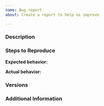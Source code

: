 ```yaml
---
name: Bug report
about: Create a report to help us improve

---
```

<!--
# Is your bug report related to capa rules (for example a false positive)?
We use submodules to separate code, rules and test data. If your issue is related to capa rules, please report it at https://github.com/mandiant/capa-rules/issues.

# Have you checked that your issue isn't already filed?
Please search if there is a similar issue at https://github.com/mandiant/capa/issues. If there is already a similar issue, please add more details there instead of opening a new one.

# Have you read capa's Code of Conduct?
By filing an Issue, you are expected to comply with it, including treating everyone with respect: https://github.com/mandiant/capa/blob/master/.github/CODE_OF_CONDUCT.md

# Have you read capa's CONTRIBUTING guide?
It contains helpful information about how to contribute to capa. Check https://github.com/mandiant/capa/blob/master/.github/CONTRIBUTING.md#reporting-bugs
-->

### Description

<!-- Description of the issue -->

### Steps to Reproduce

<!-- 1. First Step -->
<!-- 2. Second Step -->
<!-- 3. and so on… -->

**Expected behavior:**

<!-- What you expect to happen -->

**Actual behavior:**

<!-- What actually happens -->

### Versions

<!-- You can get this information from copy and pasting the output of `capa --version` from the command line.
 Please specify the component you're using (e.g. standalone tool or IDA Pro integration) and your Python version.
 Also, please include the OS and what version of the OS you're running. -->

### Additional Information

<!-- Any additional information, configuration or data that might be necessary to reproduce the issue. -->
